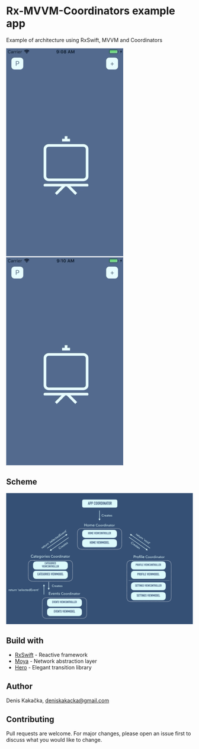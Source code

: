 # Rx-MVVM-Coordinators example app

Example of architecture using RxSwift, MVVM and Coordinators

![](video1.gif)       ![](video2.gif)

## Scheme

![](Scheme.png)

## Build with

* [RxSwift](https://github.com/ReactiveX/RxSwift) - Reactive framework
* [Moya](https://github.com/Moya/Moya) - Network abstraction layer
* [Hero](https://github.com/HeroTransitions/Hero) - Elegant transition library

## Author

Denis Kakačka, deniskakacka@gmail.com


## Contributing

Pull requests are welcome. For major changes, please open an issue first to discuss what you would like to change.
